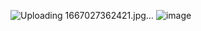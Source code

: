 ![Uploading 1667027362421.jpg…]()
![image](https://user-images.githubusercontent.com/84449746/198560254-a6d18df6-96a5-4182-861c-dde21055b117.png)
